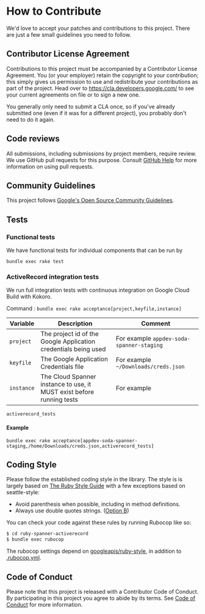 # How to Contribute

We'd love to accept your patches and contributions to this project. There are
just a few small guidelines you need to follow.

## Contributor License Agreement

Contributions to this project must be accompanied by a Contributor License
Agreement. You (or your employer) retain the copyright to your contribution;
this simply gives us permission to use and redistribute your contributions as
part of the project. Head over to <https://cla.developers.google.com/> to see
your current agreements on file or to sign a new one.

You generally only need to submit a CLA once, so if you've already submitted one
(even if it was for a different project), you probably don't need to do it
again.

## Code reviews

All submissions, including submissions by project members, require review. We
use GitHub pull requests for this purpose. Consult
[GitHub Help](https://help.github.com/articles/about-pull-requests/) for more
information on using pull requests.

## Community Guidelines

This project follows [Google's Open Source Community
Guidelines](https://opensource.google/conduct/).

## Tests

### Functional tests
We have functional tests for individual components that can be run by
```shell
bundle exec rake test
```

### ActiveRecord integration tests
We run full integration tests with continuous integration on Google Cloud Build with Kokoro.

Command : `bundle exec rake acceptance[project,keyfile,instance]`

Variable|Description|Comment
---|---|---
`project`|The project id of the Google Application credentials being used|For example `appdev-soda-spanner-staging`
`keyfile`|The Google Application Credentials file|For example `~/Downloads/creds.json`
`instance`|The Cloud Spanner instance to use, it MUST exist before running tests| For example
`activerecord_tests`

#### Example
```shell
bundle exec rake acceptance[appdev-soda-spanner-staging,/home/Downloads/creds.json,activerecord_tests]
```

## Coding Style

Please follow the established coding style in the library. The style is is
largely based on [The Ruby Style
Guide](https://github.com/bbatsov/ruby-style-guide) with a few exceptions based
on seattle-style:

* Avoid parenthesis when possible, including in method definitions.
* Always use double quotes strings. ([Option
  B](https://github.com/bbatsov/ruby-style-guide#strings))

You can check your code against these rules by running Rubocop like so:

```sh
$ cd ruby-spanner-activerecord
$ bundle exec rubocop
```

The rubocop settings depend on [googleapis/ruby-style](https://github.com/googleapis/ruby-style/), in addition to [.rubocop.yml](https://github.com/googleapis/ruby-spanner-activerecord/blob/main/.rubocop.yml).

## Code of Conduct

Please note that this project is released with a Contributor Code of Conduct. By
participating in this project you agree to abide by its terms. See
[Code of Conduct](CODE_OF_CONDUCT.md) for more information.